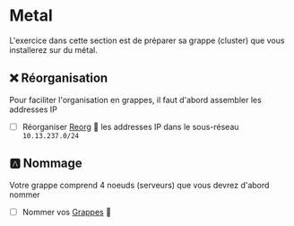 # Metal

L'exercice dans cette section est de préparer sa grappe (cluster) que vous installerez sur du métal.

## :x: Réorganisation

Pour faciliter l'organisation en grappes, il faut d'abord assembler les addresses IP

- [ ] Réorganiser [Reorg](Reorg.md) :pinching_hand: les addresses IP dans le sous-réseau `10.13.237.0/24`


## :a: Nommage

Votre grappe comprend 4 noeuds (serveurs) que vous devrez d'abord nommer

- [ ] Nommer vos [Grappes](Grappes.md) :pinching_hand: 
